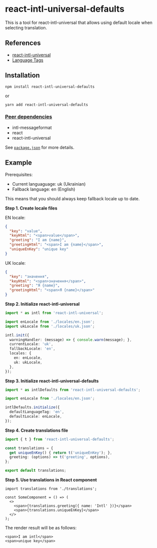 # react-intl-universal-defaults

This is a tool for react-intl-universal that allows using default locale when selecting translation.

## References

- [react-intl-universal](https://www.npmjs.com/package/react-intl-universal)
- [Language Tags](https://en.wikipedia.org/wiki/IETF_language_tag)

## Installation

```
npm install react-intl-universal-defaults
```

or

```
yarn add react-intl-universal-defaults
```

### [Peer dependencies](https://classic.yarnpkg.com/en/docs/dependency-types#toc-peerdependencies)

- intl-messageformat
- react
- react-intl-universal

See [`package.json`](package.json) for more details.

## Example

Prerequisites:
- Current languaguage: uk (Ukrainian)
- Fallback language: en (English)

This means that you should always keep fallback locale up to date.

**Step 1. Create locale files**

EN locale:

```json
{
  "key": "value",
  "keyHtml": "<span>value</span>",
  "greeting": "I am {name}",
  "greetingHtml": "<span>I am {name}</span>",
  "uniqueEnKey": "unique key"
}
```

UK locale:

```json
{
  "key": "значення",
  "keyHtml": "<span>значення</span>",
  "greeting": "Я {name}",
  "greetingHtml": "<span>Я {name}</span>"
}
```

**Step 2. Initialize react-intl-universal**

```ts
import * as intl from 'react-intl-universal';

import enLocale from './locales/en.json';
import ukLocale from './locales/uk.json';

intl.init({
  warningHandler: (message) => { console.warn(message); },
  currentLocale: 'uk',
  fallbackLocale: 'en',
  locales: {
    en: enLocale,
    uk: ukLocale,
  },
});
```

**Step 3. Initialize react-intl-universal-defaults**

```ts
import * as intlDefaults from 'react-intl-universal-defaults';

import enLocale from './locales/en.json';

intlDefaults.initialize({
  defaultLanguageTag: 'en',
  defaultLocale: enLocale,
});
```

**Step 4. Create translations file**

```ts
import { t } from 'react-intl-universal-defaults';

const translations = {
  get uniqueEnKey() { return t('uniqueEnKey'); },
  greeting: (options) => t('greeting', options),
};

export default translations;
```

**Step 5. Use translations in React component**

```tsx
import translations from './translations';

const SomeComponent = () => (
  <>
    <span>{translations.greeting({ name: 'Intl' })}</span>
    <span>{translations.uniqueEnKey}</span>
  </>
);
```

The render result will be as follows:

```
<span>I am intl</span>
<span>unique key</span>
```
